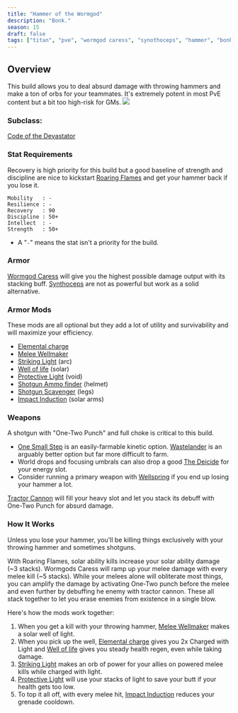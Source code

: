 ```yaml
---
title: "Hammer of the Wormgod"
description: "Bonk."
season: 15
draft: false
tags: ["titan", "pve", "wormgod caress", "synothoceps", "hammer", "bonk"]
---
```


## Overview
This build allows you to deal absurd damage with throwing hammers and make a ton of orbs for your teammates. It's extremely potent in most PvE content but a bit too high-risk for GMs. 
![](/throwing_hammer.gif)

### Subclass:
[Code of the Devastator](https://d2.destinygamewiki.com/wiki/Code_of_the_Devastator)

### Stat Requirements
Recovery is high priority for this build but a good baseline of strength and discipline are nice to kickstart [Roaring Flames](https://d2.destinygamewiki.com/wiki/Roaring_Flames) and get your hammer back if you lose it.
``` 
Mobility   : -
Resilience : -
Recovery   : 90
Discipline : 50+
Intellect  : -
Strength   : 50+
```
* A "`-`" means the stat isn't a priority for the build.

### Armor
[Wormgod Caress](https://www.light.gg/db/items/1734844651/wormgod-caress/) will give you the highest possible damage output with its stacking buff. [Synthoceps](https://www.light.gg/db/items/241462142/synthoceps/) are not as powerful but work as a solid alternative.

### Armor Mods
These mods are all optional but they add a lot of utility and survivability and will maximize your efficiency.
* [Elemental charge](https://www.light.gg/db/items/3730619869/elemental-charge/)
* [Melee Wellmaker](https://www.light.gg/db/items/4213142382/melee-wellmaker/)
* [Striking Light](https://www.light.gg/db/items/1484685885/striking-light/) (arc)
* [Well of life](https://www.light.gg/db/items/2164090163/well-of-life/) (solar)
* [Protective Light](https://www.light.gg/db/items/3523075120/protective-light/) (void)
* [Shotgun Ammo finder](https://www.light.gg/db/items/4148827738/shotgun-ammo-finder/) (helmet)
* [Shotgun Scavenger](https://www.light.gg/db/items/3836152936/shotgun-scavenger/) (legs)
* [Impact Induction](https://www.light.gg/db/items/3470562293/impact-induction/) (solar arms)

### Weapons
A shotgun with "One-Two Punch" and full choke is critical to this build. 
* [One Small Step](https://d2gunsmith.com/w/1016668089?s=1047830412,106909392,3161816588,2679249093,758092021,0) is an easily-farmable kinetic option. [Wastelander](https://d2gunsmith.com/w/1679868061?s=1047830412,791862061,3161816588,2679249093,186337601,984527513) is an arguably better option but far more difficult to farm.
* World drops and focusing umbrals can also drop a good [The Deicide](https://d2gunsmith.com/w/217140611?s=1047830412,106909392,3161816588,2679249093,758092021,0) for your energy slot.
* Consider running a primary weapon with [Wellspring](https://www.light.gg/db/items/3592538738/wellspring/) if you end up losing your hammer a lot.

[Tractor Cannon](https://www.light.gg/db/items/3580904581/tractor-cannon/) will fill your heavy slot and let you stack its debuff with One-Two Punch for absurd damage.

### How It Works
Unless you lose your hammer, you'll be killing things exclusively with your throwing hammer and sometimes shotguns. 

With Roaring Flames, solar ability kills increase your solar ability damage (~3 stacks). Wormgods Caress will ramp up your melee damage with every melee kill (~5 stacks). While your melees alone will obliterate most things, you can amplify the damage by activating One-Two punch before the melee and even further by debuffing he enemy with tractor cannon. These all stack together to let you erase enemies from existence in a single blow.

Here's how the mods work together:
1. When you get a kill with your throwing hammer, [Melee Wellmaker](https://www.light.gg/db/items/4213142382/melee-wellmaker/) makes a solar well of light.
2. When you pick up the well, [Elemental charge](https://www.light.gg/db/items/3730619869/elemental-charge/) gives you 2x Charged with Light and [Well of life](https://www.light.gg/db/items/2164090163/well-of-life/) gives you steady health regen, even while taking damage.
3. [Striking Light](https://www.light.gg/db/items/1484685885/striking-light/) makes an orb of power for your allies on powered melee kills while charged with light.
4. [Protective Light](https://www.light.gg/db/items/3523075120/protective-light/) will use your stacks of light to save your butt if your health gets too low.
5. To top it all off, with every melee hit, [Impact Induction](https://www.light.gg/db/items/3470562293/impact-induction/) reduces your grenade cooldown.
